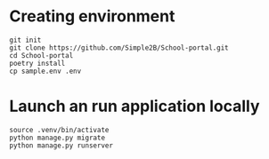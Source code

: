 # Creating environment

```
git init
git clone https://github.com/Simple2B/School-portal.git
cd School-portal
poetry install
cp sample.env .env
```

# Launch an run application locally

```
source .venv/bin/activate
python manage.py migrate
python manage.py runserver
```
